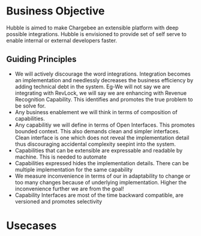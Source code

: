 # Business Objective #
Hubble is aimed to make Chargebee an extensible platform with deep possible integrations. Hubble is envisioned to provide set of self serve to enable internal or external developers faster.
## Guiding Principles ##
* We will actively discourage the word integrations. Integration becomes an implementation and needlessly decreases the business efficiency by adding technical debt in the system. 
Eg-We will not say we are integrating with RevLock, we will say we are enhancing with Revenue Recognition Capability. This identifies and promotes the true problem to be solve for.
* Any business enablement we will think in terms of composition of capabilities.
* Any capabilitiy we will define in terms of Open Interfaces. This promotes bounded context. This also demands clean and simpler interfaces. Clean interface is one which does not reveal the implementation detail thus discouraging accidental complexity seepint into the system.
* Capabilities that can be extensible are expressable and readable by machine. This is needed to automate
* Capabilities expressed hides the implementation details. There can be multiple implementation for the same capability
* We measure inconvenience in terms of our in adaptability to change or too many changes because of  underlying implementation. Higher the inconvenience further we are from the goal!
* Capability Interfaces are most of the time backward compatible, are versioned and promotes selectivity  

# Usecases #





